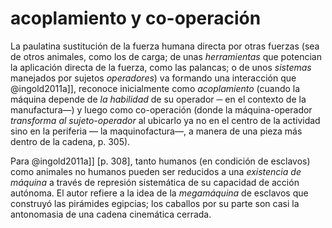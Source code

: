 # acoplamiento y co-operación
La paulatina sustitución de la fuerza humana directa por otras fuerzas (sea de otros animales, como los de carga; de unas *herramientas* que potencian la aplicación directa de la fuerza, como las palancas; o de unos *sistemas* manejados por sujetos *operadores*) va formando una interacción que @ingold2011a]],  reconoce inicialmente como *acoplamiento* (cuando la máquina depende de *la habilidad* de su operador ─ en el contexto de la manufactura—) y luego como co-operación (donde la máquina-operador *transforma al sujeto-operador* al ubicarlo ya no en el centro de la actividad sino en la periferia — la maquinofactura—, a manera de una pieza más dentro de la cadena, p. 305). 

Para @ingold2011a]] [p. 308], tanto humanos (en condición de esclavos) como animales no humanos pueden ser reducidos a una *existencia de máquina* a través de represión sistemática de su capacidad de acción autónoma. El autor refiere a la idea de la *megamáquina* de esclavos que construyó las pirámides egipcias; los caballos por su parte son casi la antonomasia de una cadena cinemática cerrada.